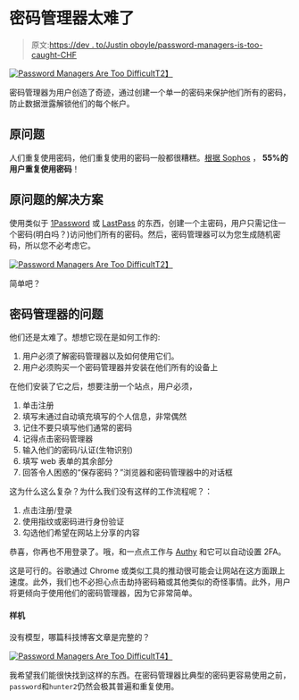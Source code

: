 # 密码管理器太难了

> 原文:[https://dev . to/Justin oboyle/password-managers-is-too-caught-CHF](https://dev.to/justinoboyle/password-managers-are-too-difficult-chf)

[![Password Managers Are Too Difficult](../Images/2f2ea5c7e0564d10d2d809187acd6a43.png)T2】](https://res.cloudinary.com/practicaldev/image/fetch/s--J1D2yCBe--/c_limit%2Cf_auto%2Cfl_progressive%2Cq_auto%2Cw_880/https://blog.justinoboyle.com/content/images/2017/07/pm.png)

密码管理器为用户创造了奇迹，通过创建一个单一的密码来保护他们所有的密码，防止数据泄露解锁他们的每个帐户。

## [](#the-original-problem)原问题

人们重复使用密码，他们重复使用的密码一般都很糟糕。[根据 Sophos](https://nakedsecurity.sophos.com/2013/04/23/users-same-password-most-websites/) ， **55%的用户重复使用密码**！

## [](#the-solution-to-the-original-problem)原问题的解决方案

使用类似于 [1Password](https://1password.com/) 或 [LastPass](https://www.lastpass.com/) 的东西，创建一个主密码，用户只需记住一个密码(明白吗？)访问他们所有的密码。然后，密码管理器可以为您生成随机密码，所以您不必考虑它。

[![Password Managers Are Too Difficult](../Images/7f71c605aad6049727eb46b20e3a4ed0.png)T2】](https://res.cloudinary.com/practicaldev/image/fetch/s--xb2lqzTj--/c_limit%2Cf_auto%2Cfl_progressive%2Cq_auto%2Cw_880/https://st.justinoboyle.com/4a431395ed9016af.png)

简单吧？

## [](#the-problem-with-password-managers-as-they-stand)密码管理器的问题

他们还是太难了。想想它现在是如何工作的:

1.  用户必须了解密码管理器以及如何使用它们。
2.  用户必须购买一个密码管理器并安装在他们所有的设备上

在他们安装了它之后，想要注册一个站点，用户必须，

1.  单击注册
2.  填写未通过自动填充填写的个人信息，非常偶然
3.  记住不要只填写他们通常的密码
4.  记得点击密码管理器
5.  输入他们的密码/认证(生物识别)
6.  填写 web 表单的其余部分
7.  回答令人困惑的“保存密码？”浏览器和密码管理器中的对话框

这为什么这么复杂？为什么我们没有这样的工作流程呢？：

1.  点击注册/登录
2.  使用指纹或密码进行身份验证
3.  勾选他们希望在网站上分享的内容

恭喜，你再也不用登录了。哦，和一点点工作与 [Authy](https://authy.com/) 和它可以自动设置 2FA。

这是可行的。谷歌通过 Chrome 或类似工具的推动很可能会让网站在这方面跟上速度。此外，我们也不必担心点击劫持密码箱或其他类似的奇怪事情。此外，用户将更倾向于使用他们的密码管理器，因为它非常简单。

#### [](#mockup)样机

没有模型，哪篇科技博客文章是完整的？

[![Password Managers Are Too Difficult](../Images/d72d23979350644dc2b0e3f07c21f609.png)T4】](https://res.cloudinary.com/practicaldev/image/fetch/s--I2D1SgDK--/c_limit%2Cf_auto%2Cfl_progressive%2Cq_auto%2Cw_880/https://st.justinoboyle.com/d44129e1f8d375ef.png)

我希望我们能很快找到这样的东西。在密码管理器比典型的密码更容易使用之前，`password`和`hunter2`仍然会极其普遍和重复使用。